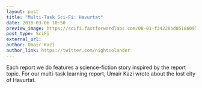 ```yaml
---
layout: post
title: "Multi-Task Sci-Fi: Havurtat"
date: 2018-03-06 10:50
preview_image: https://scifi.fastforwardlabs.com/08-01-f34226bd05186095e6feb166414361a5.svg
post_type: SciFi
external_url: 
author: Umair Kazi
author_link: https://twitter.com/nightcolander
---
```


Each report we do features a science-fiction story inspired by the report topic. For our multi-task learning report, Umair Kazi wrote about the lost city of Havurtat.
